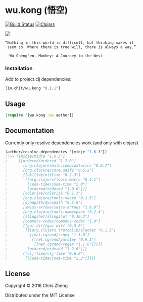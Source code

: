 # wu.kong (悟空)

[![Build Status](https://travis-ci.org/zcaudate/wu.kong.png?branch=master)](https://travis-ci.org/zcaudate/wu.kong)
[![Clojars](https://img.shields.io/clojars/v/im.chit/wu.kong.svg)](https://clojars.org/im.chit/wu.kong)

![](https://raw.githubusercontent.com/zcaudate/wu.kong/master/monkey.jpg)

    “Nothing in this world is difficult, but thinking makes it
     seem so. Where there is true will, there is always a way.”

    ― Wu Cheng'en, Monkey: A Journey to the West

### Installation

Add to project.clj dependencies:

```clojure
[im.chit/wu.kong "0.1.1"]
```

## Usage

```clojure
(require '[wu.kong :as aether])
```

## Documentation

Currently only resolve dependencies work (and only with clojars)

```clojure
(aether/resolve-dependencies '[midje "1.6.3"])
;;=> {[midje/midje "1.6.3"]
;     [[ordered/ordered "1.2.0"]
;       [org.clojure/math.combinatorics "0.0.7"]
;       [org.clojure/core.unify "0.5.2"]
;       {[utilize/utilize "0.2.3"]
;        [[org.clojure/tools.macro "0.1.1"]
;         [joda-time/joda-time "2.0"]
;         [ordered/ordered "1.0.0"]]}
;       [colorize/colorize "0.1.1"]
;       [org.clojure/tools.macro "0.1.5"]
;       [dynapath/dynapath "0.2.0"]
;       [swiss-arrows/swiss-arrows "1.0.0"]
;       [org.clojure/tools.namespace "0.2.4"]
;       [slingshot/slingshot "0.10.3"]
;       [commons-codec/commons-codec "1.9"]
;       {[gui-diff/gui-diff "0.5.0"]
;        [{[org.clojars.trptcolin/sjacket "0.1.3"]
;          [[net.cgrand/regex "1.1.0"]
;           {[net.cgrand/parsley "0.9.1"]
;            [[net.cgrand/regex "1.1.0"]]}]}
;         [ordered/ordered "1.2.0"]]}
;       {[clj-time/clj-time "0.6.0"]
;        [[joda-time/joda-time "2.2"]]}]}
```

## License

Copyright © 2016 Chris Zheng

Distributed under the MIT License
